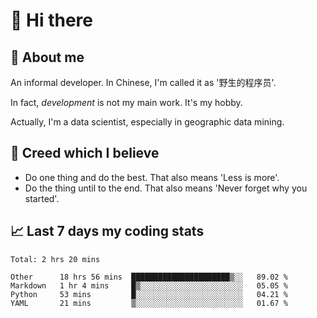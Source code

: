 # 👋 Hi there

## :speech_balloon: About me

An informal developer. In Chinese, I'm called it as '野生的程序员'.

In fact, _development_ is not my main work. It's my hobby.

Actually, I'm a data scientist, especially in geographic data mining.

## :see_no_evil: Creed which I believe

- Do one thing and do the best. That also means 'Less is more'.
- Do the thing until to the end. That also means 'Never forget why you started'.

## :chart_with_upwards_trend: Last 7 days my coding stats

<!--START_SECTION:waka-->
```text
Total: 2 hrs 20 mins

Other      18 hrs 56 mins  ██████████████████████▒░░   89.02 % 
Markdown   1 hr 4 mins     █▒░░░░░░░░░░░░░░░░░░░░░░░   05.05 % 
Python     53 mins         █░░░░░░░░░░░░░░░░░░░░░░░░   04.21 % 
YAML       21 mins         ▒░░░░░░░░░░░░░░░░░░░░░░░░   01.67 % 
```
<!--END_SECTION:waka-->
